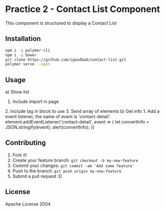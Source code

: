# Practice 2 - Contact List Component

This component is structured to display a Contact List

## Installation

```sh
npm i -g polymer-cli
npm i -g bower
git clone https://github.com/igoodbad/contact-list.git
polymer serve --open
```

## Usage

a) Show list
1. Include import in page
  <link rel="import" href="../contact-list/contact-list.html">
2. Include tag <contact-list></contact-list> in block to use
  <template>
    <contact-list></contact-list>
  </template>
3. Send array of elements
  <script>
        const element = document.querySelector("contact-list");
        element.set("contacts", [
          {
            firstName: 'Aru',
            lastName: 'Akise',
            age: 15,
            image: 'https://st-listas.20minutos.es/images/2013-11/372675/4249548_249px.jpg?1385314109',
            status: 'offline'
          },
          {
            firstName: 'Minene',
            lastName: 'Uryū',
            age: 22,
            image: 'https://st-listas.20minutos.es/images/2013-11/372675/4249545_249px.jpg?1385314109',
            status: 'online'
          }
        ]);
  </script>
  b) Get info
  1. Add a event listener, the name of event is 'contact-detail'.
    element.addEventListener('contact-detail', event => {
      let convertInfo = JSON.stringify(event);
      alert(convertInfo);
        })

## Contributing

1. Fork it!
2. Create your feature branch: `git checkout -b my-new-feature`
3. Commit your changes: `git commit -am 'Add some feature'`
4. Push to the branch: `git push origin my-new-feature`
5. Submit a pull request :D

## License

Apache License 2004
